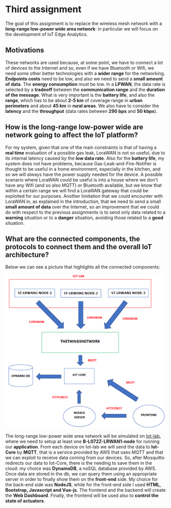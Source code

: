 # Third assignment
The goal of this assignment is to replace the wireless mesh network with a **long-range low-power wide area network**: in particular we will focus on the development of IoT Edge Analytics.

## Motivations
These networks are used because, at some point, we have to connect a lot of devices to the Internet and so, even if we have Bluetooth or Wifi, we need some other better technologies with a **wider range** for the networking. **Endpoints costs** need to be low, and also we need to send a **small amount of data**. The **energy consumption** must be low.
In a **LPWAN**, the data rate is selected by a **tradeoff** between the **communication range** and the **duration of the message**. What is very important is the **battery life**, and also the **range**, which has to be about **2-5 km** of coverage range in **urban perimeters** and about **45 km** in **rural areas**. We also have to consider the **latency** and the **throughput** (data rates between **290 bps** and **50 kbps**).

## How is the long-range low-power wide are network going to affect the IoT platform?
For my system, given that one of the main constraints is that of having a **real time** evaluation of a possible gas leak, LoraWAN is not so useful, due to its internal latency caused by the **low data rate**. Also for the **battery life**, my system does not have problems, because Gas-Leak-and-Fire-Notifier is thought to be useful in a home environment, especially in the kitchen, and so we will always have the power supply needed for the device. A possible scenario where LoraWAN could be useful is into a house where we don't have any Wifi (and so also MQTT) or Bluetooth available, but we know that within a certain range we will find a LoraWAN gateway that could be exploited for our purposes. Another limitation that we could encounter with LoraWAN in, as explained in the introduction, that we need to send a small **small amount of data** over the Internet, so an improvement that we could do with respect to the previous assignments is to send only data related to a **warning** situation or to a **danger** situation, avoiding those related to a **good** situation.

## What are the connected components, the protocols to connect them and the overall IoT architecture?
Below we can see a picture that highlights all the connected components:

![img](https://github.com/IvanGiacomoni/Iot-Individual-Assignments/blob/main/ThirdAssignment/images/architecture-hw-3.png)

The long-range low-power wide area network will be simulated on [Iot-lab](https://www.iot-lab.info/), where we need to setup at least one **B-L072Z-LRWAN1-node** for running our **application**. From each device on Iot-lab we will send the data to **Iot-Core** by **MQTT**, that is a service provided by AWS that uses MQTT and that we can exploit to receive data coming from our devices. So, after Mosquitto redirects our data to Iot-Core, there is the needing to save them in the cloud: my choice was **DynamoDB**, a noSQL database provided by AWS. Once data are stored in the db, we can query them using an appropriate server in order to finally show them on the **front-end** side. My choice for the back-end side was **NodeJS**, while for the front-end side I used **HTML, Bootstrap, Javascript and Vue-js**. The frontend and the backend will create the **Web Dashboard**. Finally, the frontend will be used also to **control the state of actuators**.
